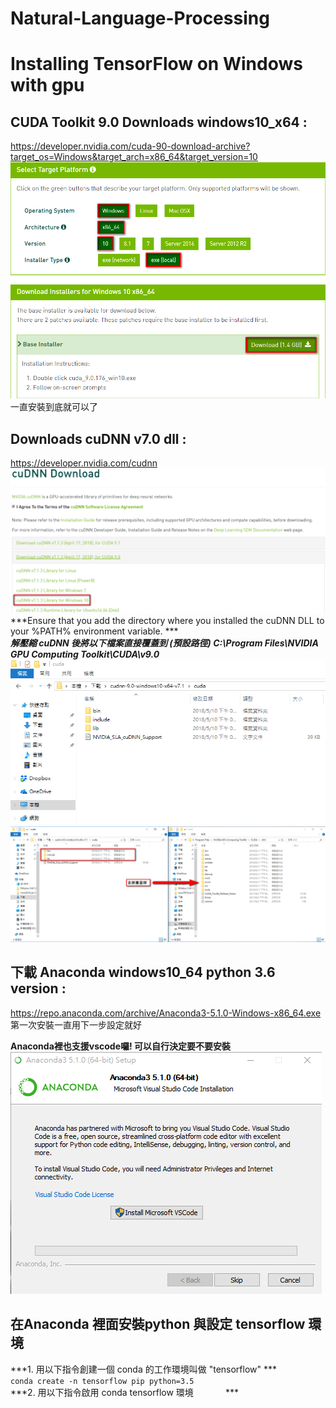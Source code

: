 # Natural-Language-Processing
# Installing TensorFlow on Windows with gpu

## CUDA Toolkit 9.0 Downloads windows10_x64 :<br/> ##
https://developer.nvidia.com/cuda-90-download-archive?target_os=Windows&target_arch=x86_64&target_version=10<br/>
![](https://github.com/Tai-liang-Zhou/Natural-Language-Processing/blob/master/2018-05-10_144237.png) <br/>
一直安裝到底就可以了

## Downloads cuDNN v7.0 dll :<br/> ##
https://developer.nvidia.com/cudnn
![](https://github.com/Tai-liang-Zhou/Natural-Language-Processing/blob/master/2018-05-10_150151.png)
***Ensure that you add the directory where you installed the cuDNN DLL to your %PATH% environment variable. *** <br/>
***解壓縮 cuDNN 後將以下檔案直接覆蓋到 (預設路徑) C:\Program Files\NVIDIA GPU Computing Toolkit\CUDA\v9.0***
![](https://github.com/Tai-liang-Zhou/Natural-Language-Processing/blob/master/2018-05-10_165850.png)<br/>
![](https://github.com/Tai-liang-Zhou/Natural-Language-Processing/blob/master/2018-05-11_171331.png)<br/>
## 下載 Anaconda windows10_64 python 3.6 version :<br/> ##
https://repo.anaconda.com/archive/Anaconda3-5.1.0-Windows-x86_64.exe 第一次安裝一直用下一步設定就好 <br/>

**Anaconda裡也支援vscode囉! 可以自行決定要不要安裝<br/>**
![](https://github.com/Tai-liang-Zhou/Natural-Language-Processing/blob/master/2018-05-10_152212.png)<br/>

## 在Anaconda 裡面安裝python 與設定 tensorflow 環境<br/> ##
***1. 用以下指令創建一個 conda 的工作環境叫做 "tensorflow" ***<br/>
`conda create -n tensorflow pip python=3.5`   <br/>
***2.  用以下指令啟用 conda tensorflow 環境               *** <br/>


